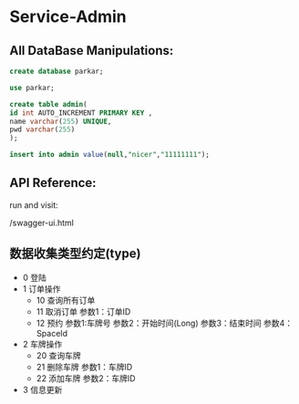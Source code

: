 
# Service-Admin

## All DataBase Manipulations:
```sql
create database parkar;

use parkar;

create table admin(
id int AUTO_INCREMENT PRIMARY KEY ,
name varchar(255) UNIQUE,
pwd varchar(255)
);

insert into admin value(null,"nicer","11111111");
```

##  API Reference:
run and visit:

/swagger-ui.html

## 数据收集类型约定(type)

* 0 登陆
* 1 订单操作
  * 10 查询所有订单
  * 11 取消订单 参数1：订单ID
  * 12 预约 参数1:车牌号 参数2：开始时间(Long) 参数3：结束时间 参数4：SpaceId
* 2 车牌操作
  * 20 查询车牌
  * 21 删除车牌 参数1：车牌ID
  * 22 添加车牌 参数2：车牌ID
* 3 信息更新